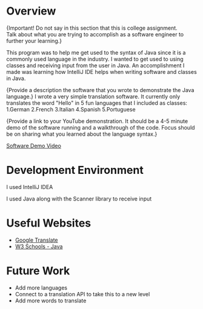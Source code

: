 # Overview

{Important!  Do not say in this section that this is college assignment.  
Talk about what you are trying to accomplish as a software engineer to further your learning.}

This program was to help me get used to the syntax of Java since it is a commonly used 
language in the industry. I wanted to get used to using classes and receiving input from the user in Java.
An accomplishment I made was learning how IntelliJ IDE helps when writing software and classes in Java.

{Provide a description the software that you wrote to demonstrate the Java language.}
I wrote a very simple translation software. It currently only translates the word "Hello" in 5 fun languages
that I included as classes: 
1.German
2.French
3.Italian
4.Spanish
5.Portuguese

{Provide a link to your YouTube demonstration.  It should be a 4-5 minute demo of the software running and a walkthrough of the code.  Focus should be on sharing what you learned about the language syntax.}

[Software Demo Video](http://youtube.link.goes.here)

# Development Environment

I used IntelliJ IDEA 

I used Java along with the Scanner library to receive input

# Useful Websites

* [Google Translate](https://translate.google.com/)
* [W3 Schools - Java](https://www.w3schools.com/java/java_user_input.asp)

# Future Work

* Add more languages
* Connect to a translation API to take this to a new level
* Add more words to translate